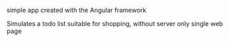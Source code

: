 simple app created with the Angular framework

Simulates a todo list suitable for shopping, without server only single web page 
